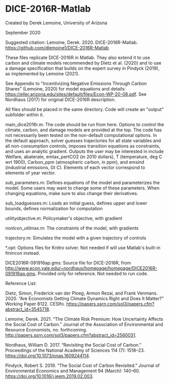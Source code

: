 # DICE-2016R-Matlab

Created by Derek Lemoine, University of Arizona

September 2020

Suggested citation: Lemoine, Derek.  2020.  DICE-2016R-Matlab. https://github.com/dlemoine1/DICE-2016R-Matlab

These files replicate DICE-2016R in Matlab.  They also extend it to use carbon and climate models recommended by Dietz et al. (2020) and to use a damage specification that builds on the expert survey in Pindyck (2019), as implemented by Lemoine (2021).

See Appendix to "Incentivizing Negative Emissions Through Carbon Shares" (Lemoine, 2020) for model equations and details: https://eller.arizona.edu/sites/default/files/Econ-WP-20-08.pdf.  See Nordhaus (2017) for original DICE-2016R description.

All files should be placed in the same directory.  Code will create an "output" subfolder within it.

main_dice2016r.m: The code should be run from here.  Options to control the climate, carbon, and damage models are provided at the top.  The code has not necessarily been tested on the non-default computational options.  In the default approach, solver guesses trajectories for all state variables and all non-consumption controls, imposes transition equations as constraints, and uses an analytic gradient.  Outputs the user may be interested in include Welfare, abaterate, emtax_pertCO2 (in 2010 dollars), T (temperature, deg C wrt 1900), Carbon_ppm (atmospheric carbon, in ppm), and emsind (industrial emissions, Gt C).  Elements of each vector correspond to elements of year vector.

sub_parameters.m: Defines equations of the model and parameterizes the model.  Some users may want to change some of these parameters.  When changing equations, make sure to also change their derivatives.

sub_loadguesses.m: Loads an initial guess, defines upper and lower bounds, defines normalization for computation

utilityobjective.m: Policymaker's objective, with gradient

nonlcon_utilmax.m: The constraints of the model, with gradients

trajectory.m: Simulates the model with a given trajectory of controls

*.opt: Options files for Knitro solver.  Not needed if will use Matlab's built-in fmincon instead.

DICE2016R-091916ap.gms: Source file for DICE-2016R, from http://www.econ.yale.edu/~nordhaus/homepage/homepage/DICE2016R-091916ap.gms.  Provided only for reference.  Not needed to run code.



Reference List:

Dietz, Simon, Frederick van der Ploeg, Armon Rezai, and Frank Venmans. 2020. “Are Economists Getting Climate Dynamics Right and Does It Matter?” Working Paper 8122. CESIfo. https://papers.ssrn.com/sol3/papers.cfm?abstract_id=3545718.

Lemoine, Derek. 2021. “The Climate Risk Premium: How Uncertainty Affects the Social Cost of Carbon.” Journal of the Association of Environmental and Resource Economists, no. forthcoming. http://papers.ssrn.com/sol3/papers.cfm?abstract_id=2560031.

Nordhaus, William D. 2017. “Revisiting the Social Cost of Carbon.” Proceedings of the National Academy of Sciences 114 (7): 1518–23. https://doi.org/10.1073/pnas.1609244114.

Pindyck, Robert S. 2019. “The Social Cost of Carbon Revisited.” Journal of Environmental Economics and Management 94 (March): 140–60. https://doi.org/10.1016/j.jeem.2019.02.003.

